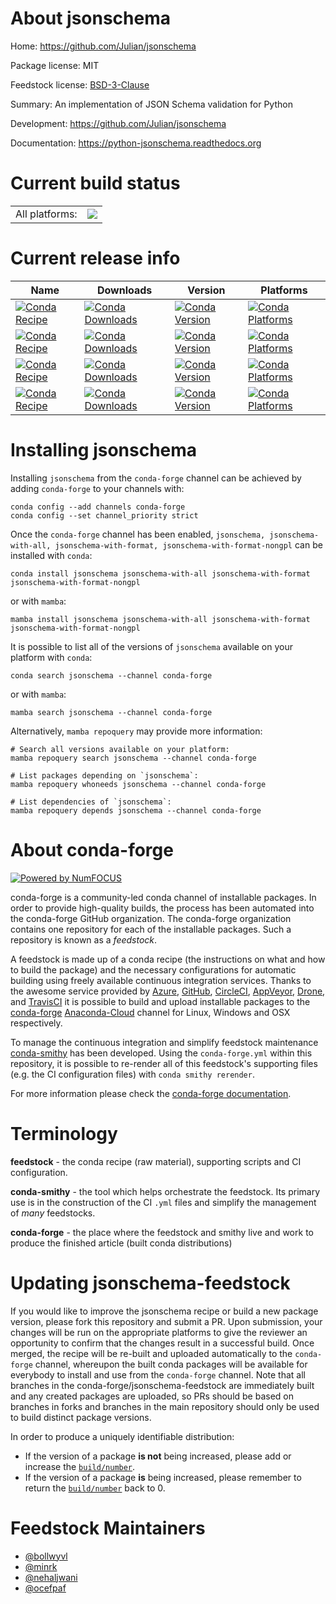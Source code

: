 About jsonschema
================

Home: https://github.com/Julian/jsonschema

Package license: MIT

Feedstock license: [BSD-3-Clause](https://github.com/conda-forge/jsonschema-feedstock/blob/main/LICENSE.txt)

Summary: An implementation of JSON Schema validation for Python

Development: https://github.com/Julian/jsonschema

Documentation: https://python-jsonschema.readthedocs.org

Current build status
====================


<table><tr><td>All platforms:</td>
    <td>
      <a href="https://dev.azure.com/conda-forge/feedstock-builds/_build/latest?definitionId=487&branchName=main">
        <img src="https://dev.azure.com/conda-forge/feedstock-builds/_apis/build/status/jsonschema-feedstock?branchName=main">
      </a>
    </td>
  </tr>
</table>

Current release info
====================

| Name | Downloads | Version | Platforms |
| --- | --- | --- | --- |
| [![Conda Recipe](https://img.shields.io/badge/recipe-jsonschema-green.svg)](https://anaconda.org/conda-forge/jsonschema) | [![Conda Downloads](https://img.shields.io/conda/dn/conda-forge/jsonschema.svg)](https://anaconda.org/conda-forge/jsonschema) | [![Conda Version](https://img.shields.io/conda/vn/conda-forge/jsonschema.svg)](https://anaconda.org/conda-forge/jsonschema) | [![Conda Platforms](https://img.shields.io/conda/pn/conda-forge/jsonschema.svg)](https://anaconda.org/conda-forge/jsonschema) |
| [![Conda Recipe](https://img.shields.io/badge/recipe-jsonschema--with--all-green.svg)](https://anaconda.org/conda-forge/jsonschema-with-all) | [![Conda Downloads](https://img.shields.io/conda/dn/conda-forge/jsonschema-with-all.svg)](https://anaconda.org/conda-forge/jsonschema-with-all) | [![Conda Version](https://img.shields.io/conda/vn/conda-forge/jsonschema-with-all.svg)](https://anaconda.org/conda-forge/jsonschema-with-all) | [![Conda Platforms](https://img.shields.io/conda/pn/conda-forge/jsonschema-with-all.svg)](https://anaconda.org/conda-forge/jsonschema-with-all) |
| [![Conda Recipe](https://img.shields.io/badge/recipe-jsonschema--with--format-green.svg)](https://anaconda.org/conda-forge/jsonschema-with-format) | [![Conda Downloads](https://img.shields.io/conda/dn/conda-forge/jsonschema-with-format.svg)](https://anaconda.org/conda-forge/jsonschema-with-format) | [![Conda Version](https://img.shields.io/conda/vn/conda-forge/jsonschema-with-format.svg)](https://anaconda.org/conda-forge/jsonschema-with-format) | [![Conda Platforms](https://img.shields.io/conda/pn/conda-forge/jsonschema-with-format.svg)](https://anaconda.org/conda-forge/jsonschema-with-format) |
| [![Conda Recipe](https://img.shields.io/badge/recipe-jsonschema--with--format--nongpl-green.svg)](https://anaconda.org/conda-forge/jsonschema-with-format-nongpl) | [![Conda Downloads](https://img.shields.io/conda/dn/conda-forge/jsonschema-with-format-nongpl.svg)](https://anaconda.org/conda-forge/jsonschema-with-format-nongpl) | [![Conda Version](https://img.shields.io/conda/vn/conda-forge/jsonschema-with-format-nongpl.svg)](https://anaconda.org/conda-forge/jsonschema-with-format-nongpl) | [![Conda Platforms](https://img.shields.io/conda/pn/conda-forge/jsonschema-with-format-nongpl.svg)](https://anaconda.org/conda-forge/jsonschema-with-format-nongpl) |

Installing jsonschema
=====================

Installing `jsonschema` from the `conda-forge` channel can be achieved by adding `conda-forge` to your channels with:

```
conda config --add channels conda-forge
conda config --set channel_priority strict
```

Once the `conda-forge` channel has been enabled, `jsonschema, jsonschema-with-all, jsonschema-with-format, jsonschema-with-format-nongpl` can be installed with `conda`:

```
conda install jsonschema jsonschema-with-all jsonschema-with-format jsonschema-with-format-nongpl
```

or with `mamba`:

```
mamba install jsonschema jsonschema-with-all jsonschema-with-format jsonschema-with-format-nongpl
```

It is possible to list all of the versions of `jsonschema` available on your platform with `conda`:

```
conda search jsonschema --channel conda-forge
```

or with `mamba`:

```
mamba search jsonschema --channel conda-forge
```

Alternatively, `mamba repoquery` may provide more information:

```
# Search all versions available on your platform:
mamba repoquery search jsonschema --channel conda-forge

# List packages depending on `jsonschema`:
mamba repoquery whoneeds jsonschema --channel conda-forge

# List dependencies of `jsonschema`:
mamba repoquery depends jsonschema --channel conda-forge
```


About conda-forge
=================

[![Powered by
NumFOCUS](https://img.shields.io/badge/powered%20by-NumFOCUS-orange.svg?style=flat&colorA=E1523D&colorB=007D8A)](https://numfocus.org)

conda-forge is a community-led conda channel of installable packages.
In order to provide high-quality builds, the process has been automated into the
conda-forge GitHub organization. The conda-forge organization contains one repository
for each of the installable packages. Such a repository is known as a *feedstock*.

A feedstock is made up of a conda recipe (the instructions on what and how to build
the package) and the necessary configurations for automatic building using freely
available continuous integration services. Thanks to the awesome service provided by
[Azure](https://azure.microsoft.com/en-us/services/devops/), [GitHub](https://github.com/),
[CircleCI](https://circleci.com/), [AppVeyor](https://www.appveyor.com/),
[Drone](https://cloud.drone.io/welcome), and [TravisCI](https://travis-ci.com/)
it is possible to build and upload installable packages to the
[conda-forge](https://anaconda.org/conda-forge) [Anaconda-Cloud](https://anaconda.org/)
channel for Linux, Windows and OSX respectively.

To manage the continuous integration and simplify feedstock maintenance
[conda-smithy](https://github.com/conda-forge/conda-smithy) has been developed.
Using the ``conda-forge.yml`` within this repository, it is possible to re-render all of
this feedstock's supporting files (e.g. the CI configuration files) with ``conda smithy rerender``.

For more information please check the [conda-forge documentation](https://conda-forge.org/docs/).

Terminology
===========

**feedstock** - the conda recipe (raw material), supporting scripts and CI configuration.

**conda-smithy** - the tool which helps orchestrate the feedstock.
                   Its primary use is in the construction of the CI ``.yml`` files
                   and simplify the management of *many* feedstocks.

**conda-forge** - the place where the feedstock and smithy live and work to
                  produce the finished article (built conda distributions)


Updating jsonschema-feedstock
=============================

If you would like to improve the jsonschema recipe or build a new
package version, please fork this repository and submit a PR. Upon submission,
your changes will be run on the appropriate platforms to give the reviewer an
opportunity to confirm that the changes result in a successful build. Once
merged, the recipe will be re-built and uploaded automatically to the
`conda-forge` channel, whereupon the built conda packages will be available for
everybody to install and use from the `conda-forge` channel.
Note that all branches in the conda-forge/jsonschema-feedstock are
immediately built and any created packages are uploaded, so PRs should be based
on branches in forks and branches in the main repository should only be used to
build distinct package versions.

In order to produce a uniquely identifiable distribution:
 * If the version of a package **is not** being increased, please add or increase
   the [``build/number``](https://docs.conda.io/projects/conda-build/en/latest/resources/define-metadata.html#build-number-and-string).
 * If the version of a package **is** being increased, please remember to return
   the [``build/number``](https://docs.conda.io/projects/conda-build/en/latest/resources/define-metadata.html#build-number-and-string)
   back to 0.

Feedstock Maintainers
=====================

* [@bollwyvl](https://github.com/bollwyvl/)
* [@minrk](https://github.com/minrk/)
* [@nehaljwani](https://github.com/nehaljwani/)
* [@ocefpaf](https://github.com/ocefpaf/)

